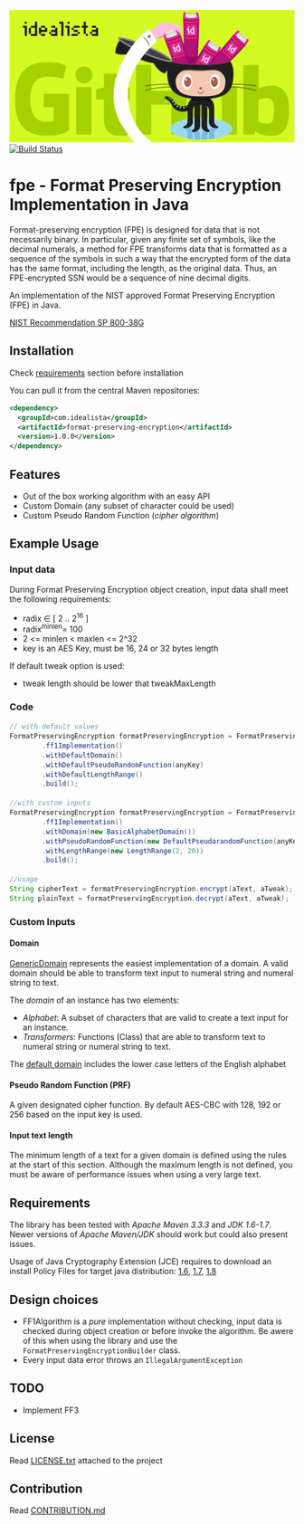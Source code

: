 ![Logo](logo.gif)
[![Build Status](https://travis-ci.org/idealista/format-preserving-encryption-java.svg?branch=master)](https://travis-ci.org/idealista/format-preserving-encryption-java)
# fpe - Format Preserving Encryption Implementation in Java

Format-preserving encryption (FPE) is designed for data that is not necessarily binary. In particular, given any finite set of symbols, like the decimal numerals, a method for FPE transforms data that is formatted as a sequence of the symbols in such a way that the encrypted form of the data has the same format, including the length, as the original data. Thus, an FPE-encrypted SSN would be a sequence of nine decimal digits.

An implementation of the NIST approved Format Preserving Encryption (FPE) in Java.

[NIST Recommendation SP 800-38G](http://nvlpubs.nist.gov/nistpubs/SpecialPublications/NIST.SP.800-38G.pdf)


## Installation

Check [requirements](#requirements) section before installation


You can pull it from the central Maven repositories:

```xml
<dependency>
  <groupId>com.idealista</groupId>
  <artifactId>format-preserving-encryption</artifactId>
  <version>1.0.0</version>
</dependency>
```

## Features

* Out of the box working algorithm with an easy API
* Custom Domain (any subset of character could be used)
* Custom Pseudo Random Function (_cipher algorithm_)

## Example Usage

### Input data

During Format Preserving Encryption object creation, input data shall meet the following requirements:

- radix ∈ [ 2 .. 2<sup>16</sup> ]
- radix<sup>minlen</sup >= 100
- 2 <= minlen < maxlen <= 2^32
- key is an AES Key, must be 16, 24 or 32 bytes length

If default tweak option is used:

- tweak length should be lower that tweakMaxLength

### Code

```java
// with default values
FormatPreservingEncryption formatPreservingEncryption = FormatPreservingEncryptionBuilder
        .ff1Implementation()
        .withDefaultDomain()
        .withDefaultPseudoRandomFunction(anyKey)
        .withDefaultLengthRange()
        .build();
    
//with custom inputs
FormatPreservingEncryption formatPreservingEncryption = FormatPreservingEncryptionBuilder
        .ff1Implementation()
        .withDomain(new BasicAlphabetDomain())
        .withPseudoRandomFunction(new DefaultPseudarandomFunction(anyKey))
        .withLengthRange(new LengthRange(2, 20))
        .build();

//usage
String cipherText = formatPreservingEncryption.encrypt(aText, aTweak);
String plainText = formatPreservingEncryption.decrypt(aText, aTweak);
```

### Custom Inputs

#### Domain

[GenericDomain](src/main/java/com/idealista/fpe/config/GenericDomain.java) represents the easiest implementation of a domain.  A valid domain should be able to transform text input to numeral string and numeral string to text.

The _domain_ of an instance has two elements:

- *Alphabet*: A subset of characters that are valid to create a text input for an instance.
- *Transformers*: Functions (Class) that are able to transform text to numeral string or numeral string to text.

The [default domain](src/main/java/com/idealista/fpe/config/basic/BasicAlphabet.java) includes the lower case letters of the English alphabet

#### Pseudo Random Function (PRF)

A given designated cipher function. By default AES-CBC with 128, 192 or 256 based on the input key is used.

#### Input text length

The minimum length of a text for a given domain is defined using the rules at the start of this section. Although the maximum length is not defined, you must be aware of performance issues when using a very large text.  

## Requirements

The library has been tested with _Apache Maven 3.3.3_ and _JDK 1.6-1.7_. Newer versions of _Apache Maven/JDK_ should work but could also present issues.

Usage of Java Cryptography Extension (JCE) requires to download an install Policy Files for target java distribution: [1.6](http://www.oracle.com/technetwork/es/java/javase/downloads/jce-6-download-429243.html), [1.7](http://www.oracle.com/technetwork/java/javase/downloads/jce-7-download-432124.html), [1.8](http://www.oracle.com/technetwork/java/javase/downloads/jce8-download-2133166.html)

## Design choices

- FF1Algorithm is a _pure_ implementation without checking, input data is checked during object creation or before invoke the algorithm. Be awere of this when using the library and use the `FormatPreservingEncryptionBuilder` class.
- Every input data error throws an `IllegalArgumentException`

## TODO

* Implement FF3

## License 

Read [LICENSE.txt](LICENSE.txt) attached to the project

## Contribution

Read [CONTRIBUTION.md](.github/CONTRIBUTING.md)
